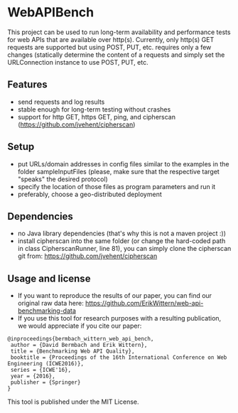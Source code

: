 # WebAPIBench
This project can be used to run long-term availability and performance tests for web APIs that are available over http(s). Currently, only http(s) GET requests are supported but using POST, PUT, etc. requires only a few changes (statically determine the content of a requests and simply set the URLConnection instance to use POST, PUT, etc.

## Features
* send requests and log results
* stable enough for long-term testing without crashes
* support for http GET, https GET, ping, and cipherscan (https://github.com/jvehent/cipherscan)

## Setup
* put URLs/domain addresses in config files similar to the examples in the folder sampleInputFiles (please, make sure that the respective target "speaks" the desired protocol)
* specify the location of those files as program parameters and run it
* preferably, choose a geo-distributed deployment

## Dependencies
* no Java library dependencies (that's why this is not a maven project :))
* install cipherscan into the same folder (or change the hard-coded path in class CipherscanRunner, line 81), you can simply clone the cipherscan git from: https://github.com/jvehent/cipherscan

## Usage and license
* If you want to reproduce the results of our paper, you can find our original raw data here: https://github.com/ErikWittern/web-api-benchmarking-data
* If you use this tool for research purposes with a resulting publication, we would appreciate if you cite our paper:
```TeX
@inproceedings{bermbach_wittern_web_api_bench,
 author = {David Bermbach and Erik Wittern},
 title = {Benchmarking Web API Quality},
 booktitle = {Proceedings of the 16th International Conference on Web Engineering (ICWE2016)},
 series = {ICWE'16},
 year = {2016},
 publisher = {Springer}
}
```
This tool is published under the MIT License.
